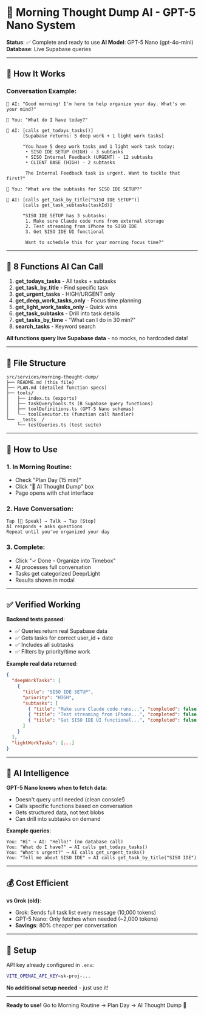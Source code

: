 # 🧠 Morning Thought Dump AI - GPT-5 Nano System

**Status**: ✅ Complete and ready to use
**AI Model**: GPT-5 Nano (gpt-4o-mini)
**Database**: Live Supabase queries

---

## 🎯 How It Works

### Conversation Example:

```
🤖 AI: "Good morning! I'm here to help organize your day. What's on your mind?"

👤 You: "What do I have today?"

🤖 AI: [calls get_todays_tasks()]
      [Supabase returns: 5 deep work + 1 light work tasks]

      "You have 5 deep work tasks and 1 light work task today:
       • SISO IDE SETUP (HIGH) - 3 subtasks
       • SISO Internal Feedback (URGENT) - 12 subtasks
       • CLIENT BASE (HIGH) - 2 subtasks

       The Internal Feedback task is urgent. Want to tackle that first?"

👤 You: "What are the subtasks for SISO IDE SETUP?"

🤖 AI: [calls get_task_by_title("SISO IDE SETUP")]
      [calls get_task_subtasks(taskId)]

      "SISO IDE SETUP has 3 subtasks:
       1. Make sure Claude code runs from external storage
       2. Test streaming from iPhone to SISO IDE
       3. Get SISO IDE UI functional

       Want to schedule this for your morning focus time?"
```

---

## 🔧 8 Functions AI Can Call

1. **get_todays_tasks** - All tasks + subtasks
2. **get_task_by_title** - Find specific task
3. **get_urgent_tasks** - HIGH/URGENT only
4. **get_deep_work_tasks_only** - Focus time planning
5. **get_light_work_tasks_only** - Quick wins
6. **get_task_subtasks** - Drill into task details
7. **get_tasks_by_time** - "What can I do in 30 min?"
8. **search_tasks** - Keyword search

**All functions query live Supabase data** - no mocks, no hardcoded data!

---

## 📁 File Structure

```
src/services/morning-thought-dump/
├── README.md (this file)
├── PLAN.md (detailed function specs)
├── tools/
│   ├── index.ts (exports)
│   ├── taskQueryTools.ts (8 Supabase query functions)
│   ├── toolDefinitions.ts (GPT-5 Nano schemas)
│   └── toolExecutor.ts (function call handler)
└── __tests__/
    └── testQueries.ts (test suite)
```

---

## 🚀 How to Use

### 1. In Morning Routine:
- Check "Plan Day (15 min)"
- Click "🧠 AI Thought Dump" box
- Page opens with chat interface

### 2. Have Conversation:
```
Tap [🎤 Speak] → Talk → Tap [Stop]
AI responds + asks questions
Repeat until you've organized your day
```

### 3. Complete:
- Click "✓ Done - Organize into Timebox"
- AI processes full conversation
- Tasks get categorized Deep/Light
- Results shown in modal

---

## ✅ Verified Working

**Backend tests passed**:
- ✅ Queries return real Supabase data
- ✅ Gets tasks for correct user_id + date
- ✅ Includes all subtasks
- ✅ Filters by priority/time work

**Example real data returned**:
```json
{
  "deepWorkTasks": [
    {
      "title": "SISO IDE SETUP",
      "priority": "HIGH",
      "subtasks": [
        { "title": "Make sure Claude code runs...", "completed": false },
        { "title": "Test streaming from iPhone...", "completed": false },
        { "title": "Get SISO IDE UI functional...", "completed": false }
      ]
    }
  ],
  "lightWorkTasks": [...]
}
```

---

## 🎯 AI Intelligence

**GPT-5 Nano knows when to fetch data**:
- Doesn't query until needed (clean console!)
- Calls specific functions based on conversation
- Gets structured data, not text blobs
- Can drill into subtasks on demand

**Example queries**:
```
You: "Hi" → AI: "Hello!" (no database call)
You: "What do I have?" → AI calls get_todays_tasks()
You: "What's urgent?" → AI calls get_urgent_tasks()
You: "Tell me about SISO IDE" → AI calls get_task_by_title("SISO IDE")
```

---

## 💰 Cost Efficient

**vs Grok (old)**:
- Grok: Sends full task list every message (10,000 tokens)
- GPT-5 Nano: Only fetches when needed (~2,000 tokens)
- **Savings**: 80% cheaper per conversation

---

## 🔑 Setup

API key already configured in `.env`:
```bash
VITE_OPENAI_API_KEY=sk-proj-...
```

**No additional setup needed** - just use it!

---

**Ready to use!** Go to Morning Routine → Plan Day → AI Thought Dump 🎤

